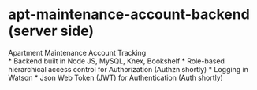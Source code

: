# apt-maintenance-account-backend (server side)

Apartment Maintenance Account Tracking  
	* Backend built in Node JS, MySQL, Knex, Bookshelf
	* Role-based hierarchical access control for Authorization (Authzn shortly)
	* Logging in Watson
	* Json Web Token (JWT) for Authentication (Auth shortly)
